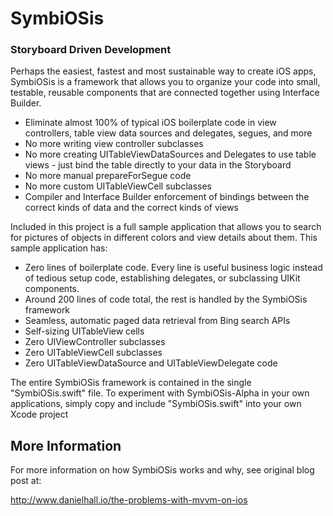 # SymbiOSis

### Storyboard Driven Development

Perhaps the easiest, fastest and most sustainable way to create iOS apps, SymbiOSis is a framework that allows you to organize your code into small, testable, reusable components that are connected together using Interface Builder.

- Eliminate almost 100% of typical iOS boilerplate code in view controllers, table view data sources and delegates, segues, and more
- No more writing view controller subclasses
- No more creating UITableViewDataSources and Delegates to use table views - just bind the table directly to your data in the Storyboard
- No more manual prepareForSegue code
- No more custom UITableViewCell subclasses
- Compiler and Interface Builder enforcement of bindings between the correct kinds of data and the correct kinds of views

Included in this project is a full sample application that allows you to search for pictures of objects in different colors and view details about them. This sample application has:

- Zero lines of boilerplate code. Every line is useful business logic instead of tedious setup code, establishing delegates, or subclassing UIKit components.
- Around 200 lines of code total, the rest is handled by the SymbiOSis framework
- Seamless, automatic paged data retrieval from Bing search APIs
- Self-sizing UITableView cells
- Zero UIViewController subclasses
- Zero UITableViewCell subclasses
- Zero UITableViewDataSource and UITableViewDelegate code

The entire SymbiOSis framework is contained in the single "SymbiOSis.swift" file. To experiment with SymbiOSis-Alpha in your own applications, simply copy and include "SymbiOSis.swift" into your own Xcode project

## More Information

For more information on how SymbiOSis works and why, see original blog post at:

http://www.danielhall.io/the-problems-with-mvvm-on-ios
